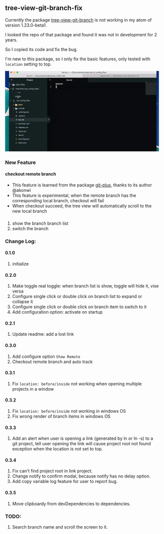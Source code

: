 ## tree-view-git-branch-fix

Currently the package [tree-view-git-branch](https://atom.io/packages/tree-view-git-branch) is not working in my atom of version 1.23.0-beta1.

I looked the repo of that package and found it was not in development for 2 years.

So I copied its code and fix the bug.

I'm new to this package, so I only fix the basic features, only tested with `location` setting to top.

![demo](https://raw.githubusercontent.com/yubaoquan/yubaoquan.github.io/master/images/tree-view-git-branch/tree-view-git-branch-min.gif)

### New Feature

#### checkout remote branch

- This feature is learned from the package [git-plus](https://atom.io/packages/git-plus), thanks to its author @akonwi
- This feature is experimental, when the remote branch has the corresponding local branch, checkout will fail
- When checkout succeed, the tree view will automatically scroll to the new local branch



###

1. show the branch branch list
2. switch the branch

### Change Log:

#### 0.1.0

1. initialize

#### 0.2.0

1. Make toggle real toggle: when branch list is show, toggle will hide it, vise versa
2. Configure single click or double click on branch list to expand or collapse it
2. Configure single click or double click on branch item to switch to it
3. Add configuration option: activate on startup

#### 0.2.1

1. Update readme: add a lost link

#### 0.3.0

1. Add configure option `Show Remote`
2. Checkout remote branch and auto track

#### 0.3.1

1. Fix `location: before/inside` not working when opening multiple projects in a window

#### 0.3.2

1. Fix `location: before/inside` not working in windows OS
2. Fix wrong render of branch items in windows OS

#### 0.3.3

1. Add an alert when user is opening a link (generated by ln or ln -s) to a git project,  tell user opening the link will cause project root not found exception when the location is not set to top.

#### 0.3.4

1. Fix can't find project root in link project.
2. Change notify to confirm modal, because notify has no delay option.
3. Add copy variable log feature for user to report bug.

#### 0.3.5

1. Move clipboardy from devDependencies to dependencies.

### TODO:

1. Search branch name and scroll the screen to it.
